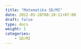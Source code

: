 ```yaml
---
title: "Matematika SD/MI"
date: 2022-05-28T08:10:11+07:00
draft: false
type: docs
weight: 1
categories:
    - SD/MI
---
```


